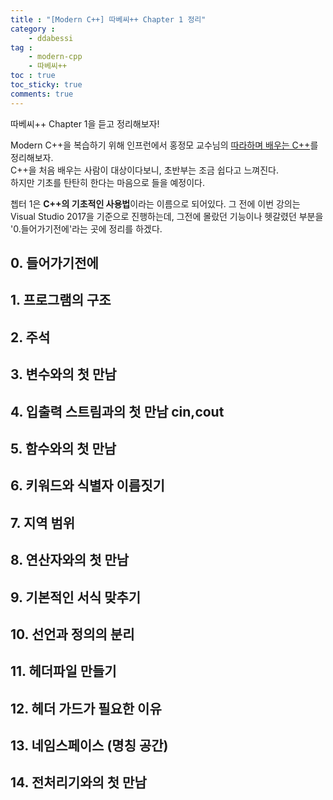 ```yaml
---
title : "[Modern C++] 따베씨++ Chapter 1 정리"
category :
    - ddabessi
tag :
    - modern-cpp
    - 따베씨++
toc : true
toc_sticky: true
comments: true
---
```


따베씨++ Chapter 1을 듣고 정리해보자!  

Modern C++을 복습하기 위해 인프런에서 홍정모 교수님의 [따라하며 배우는 C++](https://www.inflearn.com/course/following-c-plus)를 정리해보자.  
C++을 처음 배우는 사람이 대상이다보니, 초반부는 조금 쉽다고 느껴진다.  
하지만 기초를 탄탄히 한다는 마음으로 들을 예정이다.   

쳅터 1은 **C++의 기초적인 사용법**이라는 이름으로 되어있다. 그 전에 이번 강의는 Visual Studio 2017을 기준으로 진행하는데, 그전에 몰랐던 기능이나 헷갈렸던 부분을 '0.들어가기전에'라는 곳에 정리를 하겠다.  
 
## 0. 들어가기전에

## 1. 프로그램의 구조  

## 2. 주석  

## 3. 변수와의 첫 만남  

## 4. 입출력 스트림과의 첫 만남 cin,cout  

## 5. 함수와의 첫 만남

## 6. 키워드와 식별자 이름짓기

## 7. 지역 범위  

## 8. 연산자와의 첫 만남  

## 9. 기본적인 서식 맞추기  

## 10. 선언과 정의의 분리  

## 11. 헤더파일 만들기  

## 12. 헤더 가드가 필요한 이유  

## 13. 네임스페이스 (명칭 공간)  

## 14. 전처리기와의 첫 만남

